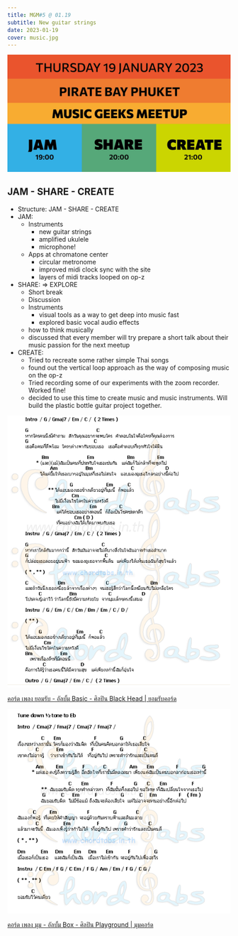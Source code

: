 ```yaml
---
title: MGM#5 @ 01.19
subtitle: New guitar strings
date: 2023-01-19
cover: music.jpg
---
```


![](./MGM.png)

<youtube-embed video="_IZqq4rHKJE" />

## JAM - SHARE - CREATE

- Structure: JAM - SHARE - CREATE
- JAM:
  - Instruments
    - new guitar strings
    - amplified ukulele
    - microphone!
  - Apps at chromatone center
    - circular metronome
    - improved midi clock sync with the site
    - layers of midi tracks looped on op-z
- SHARE: => EXPLORE
  - Short break
  - Discussion
  - Instruments
    - visual tools as a way to get deep into music fast
    - explored basic vocal audio effects
  - how to think musically
  - discussed that every member will try prepare a short talk about their music passion for the next meetup
- CREATE:
  - Tried to recreate some rather simple Thai songs
  - found out the vertical loop approach as the way of composing music on the op-z
  - Tried recording some of our experiments with the zoom recorder. Worked fine!
  - decided to use this time to create music and music instruments. Will build the plastic bottle guitar project together.

![](./c0000102.png)

[คอร์ด เพลง ยอมรับ - อัลบั้ม Basic - ศิลปิน Black Head | ยอมรับคอร์ด](https://chordtabs.in.th/336/)

![](./c0007210.png)

[คอร์ด เพลง มุม - อัลบั้ม Box - ศิลปิน Playground | มุมคอร์ด](https://chordtabs.in.th/79/)
